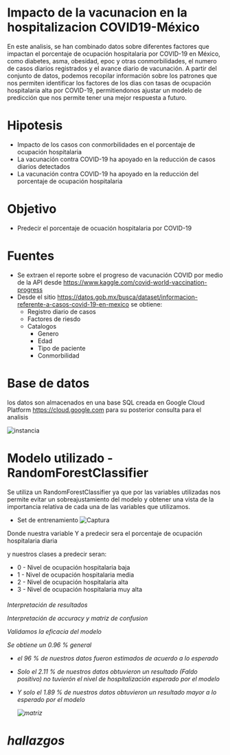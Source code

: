 # Impacto de la vacunacion en la hospitalizacion COVID19-México


En este analisis, se han combinado datos sobre diferentes factores que impactan el porcentaje de ocupación hospitalaria por COVID-19 en México, como diabetes, asma, obesidad, epoc y otras conmorbilidades, el numero de casos diarios registrados y el avance diario de vacunación. A partir del conjunto de datos, podemos recopilar información sobre los patrones que nos permiten identificar los factores de los dias con tasas de ocupación hospitalaria alta por COVID-19, permitiendonos ajustar un modelo de predicción que nos permite tener una mejor respuesta a futuro.

# Hipotesis
- Impacto de los casos con conmorbilidades en el porcentaje de ocupación hospitalaria
- La vacunación contra COVID-19 ha apoyado en la reducción de casos diarios detectados
- La vacunación contra COVID-19 ha apoyado en la reducción del porcentaje de ocupación hospitalaria


# Objetivo
- Predecir el porcentaje de ocuación hospitalaria por COVID-19


# Fuentes
- Se extraen el reporte sobre el progreso de vacunación COVID por medio de la API desde https://www.kaggle.com/covid-world-vaccination-progress
- Desde el sitio https://datos.gob.mx/busca/dataset/informacion-referente-a-casos-covid-19-en-mexico se obtiene:
  - Registro diario de casos 
  - Factores de riesdo
  - Catalogos 
    - Genero
    - Edad
    - Tipo de paciente
    - Conmorbilidad
   

# Base de datos
los datos son almacenados en una base SQL creada en  Google Cloud Platform https://cloud.google.com para su posterior consulta para el analisis

![instancia](https://user-images.githubusercontent.com/98288000/151711592-07272d69-0609-4238-89d4-57383036f0ac.PNG)


# Modelo utilizado - RandomForestClassifier

Se utiliza un RandomForestClassifier ya que por las variables utilizadas nos permite evitar un sobreajustamiento del modelo y obtener una vista de  la importancia relativa de cada una de  las variables que utilizamos.

- Set de entrenamiento
![Captura](https://user-images.githubusercontent.com/98288000/151719457-1e8b1d33-704f-4759-8e17-ac139f4c0b94.PNG)


Donde nuestra variable Y a predecir sera el porcentaje de ocupación hospitalaria diaria

y nuestros clases a predecir seran:

- 0 - Nivel de ocupación hospitalaria baja
- 1 - Nivel de ocupación hospitalaria media
- 2 - Nivel de ocupación hospitalaria alta
- 3 - Nivel de ocupación hospitalaria muy alta

<h6> Interpretación de resultados<h>
  
  Interpretación de accuracy y matriz de confusion

Validamos la eficacia del modelo

Se obtiene un 0.96 % general

- el 96 % de nuestros datos fueron estimados de acuerdo a lo esperado

- Solo el 2.11 % de nuestros datos obtuvieron un resultado (Faldo positivo) no tuvierón el nivel de hospitalización esperado por el modelo

- Y solo el 1.89 % de nuestros datos obtuvieron un resultado mayor a lo esperado por el modelo
 
  ![matriz](https://user-images.githubusercontent.com/98288000/151719683-74ab85eb-f4c0-4c0c-b5ac-6ea160a93020.PNG)



# hallazgos
